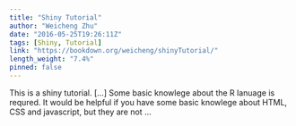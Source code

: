 ```yaml
---
title: "Shiny Tutorial"
author: "Weicheng Zhu"
date: "2016-05-25T19:26:11Z"
tags: [Shiny, Tutorial]
link: "https://bookdown.org/weicheng/shinyTutorial/"
length_weight: "7.4%"
pinned: false
---
```


This is a shiny tutorial. [...] Some basic knowlege about the R lanuage is requred. It would be helpful if you have some basic knowlege about HTML, CSS and javascript, but they are not ...
